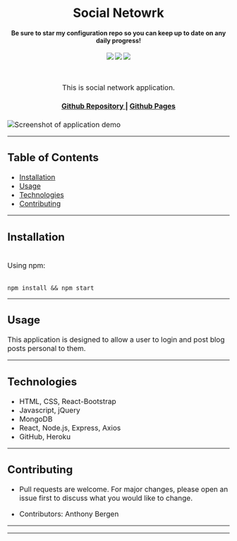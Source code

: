<h1 align="center">
Social Netowrk
</h1>
<h4 align="center" style="margin-bottom:10px">Be sure to star my configuration repo so you can keep up to date on any daily progress!</h4>
<div align="center">
  <h4>
    </a>
    <a href="https://github.com/adbergen/social-network/stargazers"><img src="https://img.shields.io/github/stars/adbergen/social-network.svg?style=plasticr"/></a>
    <a href="https://github.com/adbergen/social-network/commits/master"><img src="https://img.shields.io/github/last-commit/adbergen/social-network.svg?style=plasticr"/></a>
        <a href="https://github.com/adbergen/social-network/commits/master"><img src="https://img.shields.io/github/commit-activity/y/adbergen/social-network.svg?style=plasticr"/></a>
</h4>
<br>
</div>
<p align="center"><font size="3">
This is social network application.</p>
<div align="center"><a name="menu"></a>
  <h4>
    <a href="https://github.com/adbergen/social-network">
      Github Repository
    </a>
<span> | </span>
<a href="https://adbergen.github.io/social-network/">
      Github Pages
    </a>
  </h4>
</div>

![Screenshot of application demo](public/demo.png)

<hr>

## Table of Contents

- [Installation](#installation)
- [Usage](#usage)
- [Technologies](#technologies)
- [Contributing](#contributing)

<hr>

## Installation

<br>
Using npm:

<br>
<br>

    npm install && npm start

<hr>

## Usage

<p> This application is designed to allow a user to login and post blog posts personal to them.

<hr>

## Technologies

<ul>
<li>HTML, CSS, React-Bootstrap</li>
<li>Javascript, jQuery</li>
<li>MongoDB</li>
<li>React, Node.js, Express, Axios</li>
<li>GitHub, Heroku</li>
</ul>

<hr>

## Contributing

- Pull requests are welcome. For major changes, please open an issue first to discuss what you would like to change.

- Contributors: Anthony Bergen

<hr><hr>
